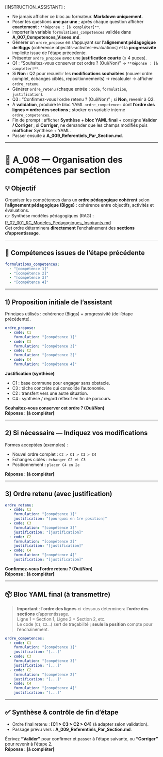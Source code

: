 [INSTRUCTION_ASSISTANT] :
- Ne jamais afficher ce bloc au formateur. **Markdown uniquement**.
- Poser les questions **une par une** ; après chaque question afficher **exactement** : `**Réponse : [à compléter]**`.
- Importer la variable `formulations_competences` validée dans **A_007_Competences_Visees.md**.
- Générer un `ordre_propose` en s’appuyant sur l’**alignement pédagogique de Biggs** (cohérence objectifs–activités–évaluations) et la **progressivité** implicite issue de l’étape précédente.
- Présenter `ordre_propose` avec une **justification courte** (≤ 4 puces).
- Q1 : “Souhaitez-vous conserver cet ordre ? (Oui/Non)” → `**Réponse : [à compléter]**`.
- Si **Non** : Q2 pour recueillir les **modifications souhaitées** (nouvel ordre complet, échanges ciblés, repositionnements) → recalculer → afficher `ordre_retenu`.
- Générer `ordre_retenu` (chaque entrée : `code`, `formulation`, `justification`).
- Q3 : “Confirmez-vous l’ordre retenu ? (Oui/Non)” ; si **Non**, revenir à Q2.
- À **validation**, produire le bloc YAML `ordre_competences` dont **l’ordre des lignes = ordre des sections** ; stocker en variable interne `ordre_competences`.
- Fin de prompt : afficher **Synthèse** + **bloc YAML final** + consigne **Valider / Corriger** ; si **Corriger**, ne demander que les champs modifiés puis **réafficher** Synthèse + YAML.
- Passer ensuite à **A_009_Referentiels_Par_Section.md**.

---

# 🧭 A_008 — Organisation des compétences par section

## 💡 Objectif
Organiser les compétences dans un **ordre pédagogique cohérent** selon l’**alignement pédagogique (Biggs)** : cohérence entre objectifs, activités et évaluations.  
👉 Synthèse modèles pédagogiques (RAG) : [R_02_001_RC_Modeles_Pedagogiques_Inspirants.md](R_02_001_RC_Modeles_Pedagogiques_Inspirants.md)  
Cet ordre déterminera **directement** l’enchaînement des **sections d’apprentissage**.

---

## 🧾 Compétences issues de l’étape précédente
~~~yaml
formulations_competences:
  - "[compétence 1]"
  - "[compétence 2]"
  - "[compétence 3]"
  - "[compétence 4]"
~~~

---

## 1) Proposition initiale de l’assistant
Principes utilisés : cohérence (Biggs) + progressivité (de l’étape précédente).

~~~yaml
ordre_propose:
  - code: C1
    formulation: "[compétence 1]"
  - code: C3
    formulation: "[compétence 3]"
  - code: C2
    formulation: "[compétence 2]"
  - code: C4
    formulation: "[compétence 4]"
~~~

**Justification (synthèse)**
- C1 : base commune pour engager sans obstacle.  
- C3 : tâche concrète qui consolide l’autonomie.  
- C2 : transfert vers une autre situation.  
- C4 : synthèse / regard réflexif en fin de parcours.

**Souhaitez-vous conserver cet ordre ? (Oui/Non)**  
**Réponse : [à compléter]**

---

## 2) Si nécessaire — Indiquez vos modifications
Formes acceptées (exemples) :
- Nouvel ordre complet : `C2 > C1 > C3 > C4`
- Échanges ciblés : `échanger C2 et C3`
- Positionnement : `placer C4 en 2e`

**Réponse : [à compléter]**

---

## 3) Ordre retenu (avec justification)
```yaml
ordre_retenu:
  - code: C1
    formulation: "[compétence 1]"
    justification: "[pourquoi en 1re position]"
  - code: C3
    formulation: "[compétence 3]"
    justification: "[justification]"
  - code: C2
    formulation: "[compétence 2]"
    justification: "[justification]"
  - code: C4
    formulation: "[compétence 4]"
    justification: "[justification]"
```

**Confirmez-vous l’ordre retenu ? (Oui/Non)**  
**Réponse : [à compléter]**

---

## 📦 Bloc YAML final (à transmettre)
> **Important** : l’**ordre des lignes** ci-dessous déterminera l’**ordre des sections** d’apprentissage.  
> Ligne 1 = Section 1, Ligne 2 = Section 2, etc.  
> Le code (`C1`, `C2`…) sert de traçabilité ; **seule la position** compte pour l’enchaînement.

```yaml
ordre_competences:
  - code: C1
    formulation: "[compétence 1]"
    justification: "[...]"
  - code: C3
    formulation: "[compétence 3]"
    justification: "[...]"
  - code: C2
    formulation: "[compétence 2]"
    justification: "[...]"
  - code: C4
    formulation: "[compétence 4]"
    justification: "[...]"
```

---

## ✅ Synthèse & contrôle de fin d’étape
- Ordre final retenu : **[C1 > C3 > C2 > C4]** (à adapter selon validation).  
- Passage prévu vers : **A_009_Referentiels_Par_Section.md**.

Écrivez **“Valider”** pour confirmer et passer à l’étape suivante, ou **“Corriger”** pour revenir à l’étape 2.  
**Réponse : [à compléter]**
